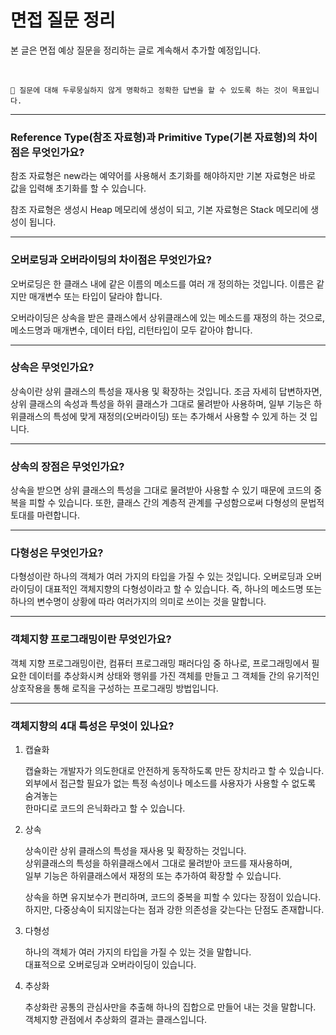 # 면접 질문 정리
본 글은 면접 예상 질문을 정리하는 글로 계속해서 추가할 예정입니다. 

<br>

    🎃 질문에 대해 두루뭉실하지 않게 명확하고 정확한 답변을 할 수 있도록 하는 것이 목표입니다.  

<hr>


### **Reference Type(참조 자료형)과 Primitive Type(기본 자료형)의 차이점은 무엇인가요?**

참조 자료형은 new라는 예약어를 사용해서 초기화를 해야하지만 기본 자료형은 바로 값을 입력해 초기화를 할 수 있습니다. 

참조 자료형은 생성시 Heap 메모리에 생성이 되고, 기본 자료형은 Stack 메모리에 생성이 됩니다. 

* * * 

### **오버로딩과 오버라이딩의 차이점은 무엇인가요?**

오버로딩은 한 클래스 내에 같은 이름의 메소드를 여러 개 정의하는 것입니다. 이름은 같지만 매개변수 또는 타입이 달라야 합니다.



오버라이딩은 상속을 받은 클래스에서 상위클래스에 있는 메소드를 재정의 하는 것으로, 메소드명과 매개변수, 데이터 타입, 리턴타입이 모두 같아야 합니다. 

* * * 

###  **상속은 무엇인가요?**

상속이란 상위 클래스의 특성을 재사용 및 확장하는 것입니다. 조금 자세히 답변하자면, 상위 클래스의 속성과 특성을 하위 클래스가 그대로 물려받아 사용하며, 일부 기능은 하위클래스의 특성에 맞게 재정의(오버라이딩) 또는 추가해서 사용할 수 있게 하는 것 입니다. 

* * * 

### **상속의 장점은 무엇인가요?**

상속을 받으면 상위 클래스의 특성을 그대로 물려받아 사용할 수 있기 때문에 코드의 중복을 피할 수 있습니다. 또한, 클래스 간의 계층적 관계를 구성함으로써 다형성의 문법적 토대를 마련합니다. 

* * * 


### **다형성은 무엇인가요?**

다형성이란 하나의 객체가 여러 가지의 타입을 가질 수 있는 것입니다. 오버로딩과 오버라이딩이 대표적인 객체지향의 다형성이라고 할 수 있습니다. 즉, 하나의 메소드명 또는 하나의 변수명이 상황에 따라 여러가지의 의미로 쓰이는 것을 말합니다. 

* * * 

### **객체지향 프로그래밍이란 무엇인가요?**

객체 지향 프로그래밍이란, 컴퓨터 프로그래밍 패러다임 중 하나로, 프로그래밍에서 필요한 데이터를 추상화시켜 상태와 행위를 가진 객체를 만들고 그 객체들 간의 유기적인 상호작용을 통해 로직을 구성하는 프로그래밍 방법입니다. 

* * * 

### **객체지향의 4대 특성은 무엇이 있나요?**

1. 캡슐화

    캡슐화는 개발자가 의도한대로 안전하게 동작하도록 만든 장치라고 할 수 있습니다. <br>
    외부에서 접근할 필요가 없는 특정 속성이나 메소드를 사용자가 사용할 수 없도록 숨겨놓는<br> 한마디로 코드의 은닉화라고 할 수 있습니다. 



2. 상속

    상속이란 상위 클래스의 특성을 재사용 및 확장하는 것입니다. <br> 상위클래스의 특성을 하위클래스에서 그대로 물려받아 코드를 재사용하며,<br> 일부 기능은 하위클래스에서 재정의 또는 추가하여 확장할 수 있습니다. 



    상속을 하면 유지보수가 편리하며, 코드의 중복을 피할 수 있다는 장점이 있습니다. <br> 하지만, 다중상속이 되지않는다는 점과 강한 의존성을 갖는다는 단점도 존재합니다. 



3. 다형성

    하나의 객체가 여러 가지의 타입을 가질 수 있는 것을 말합니다. <br> 대표적으로 오버로딩과 오버라이딩이 있습니다. 



4. 추상화

    추상화란 공통의 관심사만을 추출해 하나의 집합으로 만들어 내는 것을 말합니다. <br> 객체지향 관점에서 추상화의 결과는 클래스입니다. 
